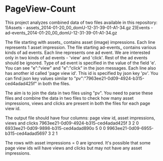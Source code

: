 # PageView-Count

This project analyzes combined data of two files available in this repository:
1)Assets - assets_2014-01-20_00_domU-12-31-39-01-A1-34.gz
2)Events - ad-events_2014-01-20_00_domU-12-31-39-01-A1-34.gz

The file starting with assets_ contains asset (image) impressions. Each line represents 1 asset impression.
The file starting ad-events_ contains various kinds of ad events. Each line represents one ad event. We are
interested only in two kinds of ad events - 'view' and 'click'. Rest of the ad events should be ignored. Type of
ad event is specified in the value of the field 'e'. You can see "e":"view" and "e":"click" in the json messages.
Each line also has another id called 'page view id'. This id is specified by json key 'pv'. You can find json key
values similar to "pv":"7963ee21-0d09-4924-b315-ced4adad425f" in both the files.

The aim is to join the data in two files using "pv". You need to parse these files and combine the data in two
files to check how many asset impressions, views and clicks are present in both the files for each page view
id.

The output file should have four columns: page view id, asset impressions, views and clicks
7963ee21-0d09-4924-b315-ced4adad425f 3 2 0
6933ee21-0d09-9898-b315-ced4adad890o 5 0 0
9963ee21-0d09-6955-b315-ced4adad5697 3 2 1

The rows with asset impressions = 0 are ignored. It's possible that some page view ids will have
views and clicks but may not have any asset impressions.
